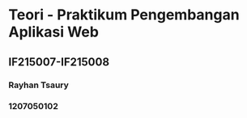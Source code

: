 # Teori - Praktikum Pengembangan Aplikasi Web

## IF215007-IF215008

### Rayhan Tsaury
### 1207050102

